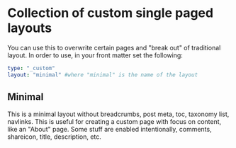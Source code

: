 # Collection of custom single paged layouts
You can use this to overwrite certain pages and "break out" of traditional layout.
In order to use, in your front matter set the following:
```yaml
type: "_custom"
layout: "minimal" #where "minimal" is the name of the layout
```

## Minimal
This is a minimal layout without breadcrumbs, post meta, toc, taxonomy list, navlinks.
This is useful for creating a custom page with focus on content, like an "About" page.
Some stuff are enabled intentionally, comments, shareicon, title, description, etc.
